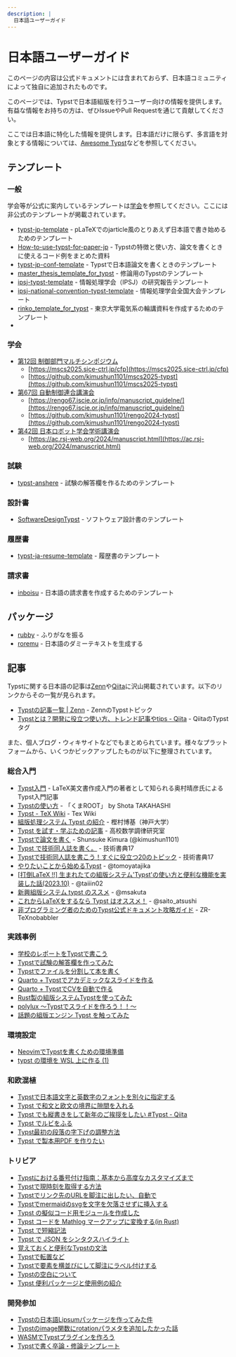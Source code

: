 ```yaml
---
description: |
  日本語ユーザーガイド
---
```


# 日本語ユーザーガイド

<div class="info-box">
  <p>このページの内容は公式ドキュメントには含まれておらず、日本語コミュニティによって独自に追加されたものです。</p>
</div>

このページでは、Typstで日本語組版を行うユーザー向けの情報を提供します。有益な情報をお持ちの方は、ぜひIssueやPull Requestを通じて貢献してください。

ここでは日本語に特化した情報を提供します。日本語だけに限らず、多言語を対象とする情報については、[Awesome Typst](https://github.com/qjcg/awesome-typst)などを参照してください。

## テンプレート

### 一般

学会等が公式に案内しているテンプレートは[学会](#学会)を参照してください。ここには非公式のテンプレートが掲載されています。

- [typst-jp-template](https://github.com/satshi/typst-jp-template) - pLaTeXでのjarticle風のとりあえず日本語で書き始めるためのテンプレート
- [How-to-use-typst-for-paper-jp](https://github.com/kimushun1101/How-to-use-typst-for-paper-jp) - Typstの特徴と使い方、論文を書くときに使えるコード例をまとめた資料
- [typst-jp-conf-template](https://github.com/kimushun1101/typst-jp-conf-template) - Typstで日本語論文を書くときのテンプレート
- [master_thesis_template_for_typst](https://github.com/ut-khanlab/master_thesis_template_for_typst) - 修論用のTypstのテンプレート
- [ipsj-typst-template](https://github.com/mkpoli/ipsj-typst-template) - 情報処理学会（IPSJ）の研究報告テンプレート
- [ipsj-national-convention-typst-template](https://github.com/kajiLabTeam/ipsj-national-convention-typst-template) - 情報処理学会全国大会テンプレート
- [rinko_template_for_typst](https://github.com/hamataku/rinko_template_for_typst) - 東京大学電気系の輪講資料を作成するためのテンプレート
-

### 学会

- [第12回 制御部門マルチシンポジウム](https://mscs2025.sice-ctrl.jp/)
  - [https://mscs2025.sice-ctrl.jp/cfp](https://mscs2025.sice-ctrl.jp/cfp)
  - [https://github.com/kimushun1101/mscs2025-typst](https://github.com/kimushun1101/mscs2025-typst)
- [第67回 自動制御連合講演会](https://rengo67.iscie.or.jp/)
  - [https://rengo67.iscie.or.jp/info/manuscript_guidelne/](https://rengo67.iscie.or.jp/info/manuscript_guidelne/)
  - [https://github.com/kimushun1101/rengo2024-typst](https://github.com/kimushun1101/rengo2024-typst)
- [第42回 日本ロボット学会学術講演会](https://ac.rsj-web.org/2024/)
  - [https://ac.rsj-web.org/2024/manuscript.html](https://ac.rsj-web.org/2024/manuscript.html)

### 試験

- [typst-anshere](https://github.com/1STEP621/typst-anshere) - 試験の解答欄を作るためのテンプレート

### 設計書

- [SoftwareDesignTypst](https://github.com/ctenopoma/SoftwareDesignTypst) - ソフトウェア設計書のテンプレート

### 履歴書

- [typst-ja-resume-template](https://github.com/Nikudanngo/typst-ja-resume-template) - 履歴書のテンプレート

### 請求書

- [inboisu](https://github.com/mkpoli/typst-inboisu) - 日本語の請求書を作成するためのテンプレート

## パッケージ

- [rubby](https://typst.app/universe/package/rubby) - ふりがなを振る
- [roremu](https://typst.app/universe/package/roremu) - 日本語のダミーテキストを生成する

## 記事

Typstに関する日本語の記事は[Zenn](https://zenn.dev/)や[Qiita](https://qiita.com/)に沢山掲載されています。以下のリンクからその一覧が見られます。

- [Typstの記事一覧 | Zenn](https://zenn.dev/topics/typst) - ZennのTypstトピック
- [Typstとは？開発に役立つ使い方、トレンド記事やtips - Qiita](https://qiita.com/tags/typst) - QiitaのTypstタグ

また、個人ブログ・ウィキサイトなどでもまとめられています。様々なプラットフォームから、いくつかピックアップしたものが以下に整理されています。

### 総合入門

- [Typst入門](https://okumuralab.org/~okumura/misc/241111.html) - LaTeX美文書作成入門の著者として知られる奥村晴彦氏によるTypst入門記事
- [Typstの使い方](https://kumaroot.readthedocs.io/ja/latest/typst/typst-usage.html) - 「くまROOT」 by Shota TAKAHASHI
- [Typst - TeX Wiki](https://texwiki.texjp.org/?Typst) - Tex Wiki
- [組版処理システム Typst の紹介](https://itpass.scitec.kobe-u.ac.jp/~itpass/seminar/lecture/fy2024/241002/pub/itpass_seminar_20241002_typst.pdf) - 樫村博基（神戸大学）
- [Typst を試す・学ぶための記事](https://www.metaphysica.info/2024/typst-guidance/) - 高校数学調律研究室
- [Typstで論文を書く](https://kimushun1101.github.io/How-to-use-typst-for-paper-jp/How-to-use-typst-for-paper-jp.pdf) - Shunsuke Kimura (@kimushun1101)
- [Typst で技術同人誌を書く。](https://techbookfest.org/product/mSFLXEDy9TX7ymSmib198P?productVariantID=sPgvPBmuabt08PfCeC6E2B) - 技術書典17
- [Typstで技術同人誌を書こう！すぐに役立つ20のトピック](https://techbookfest.org/product/3zT3xbGrxx4bdwSNGsD83e?productVariantID=VsMLWXRzNEC2YjyfPkeYh) - 技術書典17
- [やりたいことから始めるTypst](https://qiita.com/tomoyatajika/items/649884befe95c5f1dcea) - @tomoyatajika
- [\[打倒LaTeX !!\] 生まれたての組版システム'Typst'の使い方と便利な機能を実装した話(2023.10)](https://zenn.dev/taiiin02/articles/typst_articles_main) - @taiiin02
- [新興組版システム typst のススメ](https://zenn.dev/msakuta/articles/2f1cd11d6099d6) - @msakuta
- [これからLaTeXをするなら Typst はオススメ！](https://zenn.dev/saito_atsushi/articles/2b56f58c4fe3ca) - @saito_atsushi
- [非プログラミング者のためのTypst公式ドキュメント攻略ガイド](https://zrbabbler.hatenablog.com/entry/2024/05/02/125454) - ZR-TeXnobabbler

### 実践事例

- [学校のレポートをTypstで書こう](https://zenn.dev/1step621/articles/b427a8ee518e26)
- [Typstで試験の解答欄を作ってみた](https://zenn.dev/1step621/articles/df285be712d9d5)
- [Typstでファイルを分割して本を書く](https://zenn.dev/kawaxumax/articles/bf629f56cc2928) 
- [Quarto + Typstでアカデミックなスライドを作る](https://zenn.dev/nicetak/articles/quarto-typst-slides)
- [Quarto + TypstでCVを自動で作る](https://zenn.dev/nicetak/articles/quarto-typst-cv)
- [Rust製の組版システムTypstを使ってみた](https://zenn.dev/xbit/articles/bdb59d0081b2d3)
- [polylux ～Typstでスライドを作ろう！！～](https://zenn.dev/k_84mo10/articles/how2use-polylux1)
- [話題の組版エンジン Typst を触ってみた](https://zenn.dev/monaqa/articles/2023-04-19-typst-introduction)

### 環境設定

- [NeovimでTypstを書くための環境準備](https://zenn.dev/htsulfuric/articles/typst_and_nvim)
- [typst の環境を WSL 上に作る (1)](https://zenn.dev/derwind/articles/dwd-typst-env01)

### 和欧混植

- [Typstで日本語文字と英数字のフォントを別々に指定する](https://zenn.dev/mkpoli/articles/6234c1d2a595bd)
- [Typst で和文と欧文の境界に隙間を入れる](https://zenn.dev/saito_atsushi/articles/db7e458fd3f49f)
- [Typst でも縦書きをして新年のご挨拶をしたい #Typst - Qiita](https://qiita.com/Yarakashi_Kikohshi/items/c3eeabfe918d2850abc0)
- [Typst でルビをふる](https://zenn.dev/saito_atsushi/articles/ff9490458570e1)
- [Typst最初の段落の字下げの調整方法](https://zenn.dev/mkpoli/articles/34a5ea47468979)
- [Typst で製本用PDF を作りたい](https://zenn.dev/nabetani/articles/c8deca489b4880)

### トリビア

- [Typstにおける番号付け指南：基本から高度なカスタマイズまで](https://zenn.dev/mkpoli/articles/eff001d9e691cb)
- [Typstで現時刻を取得する方法](https://zenn.dev/mkpoli/articles/b0e60a6bc07b10)
- [Typstでリンク先のURLを脚注に出したい、自動で](https://zenn.dev/darashi/articles/f370ef5a2a7444)
- [Typstでmermaidのsvgを文字を欠落させずに挿入する](https://zenn.dev/kake26s/articles/43b3ab90fde550)
- [Typst の擬似コード用モジュールを作成した](https://zenn.dev/agdf/articles/cba8c6f29d4069)
- [Typst コードを Mathlog マークアップに変換する(in Rust)](https://zenn.dev/arakur/articles/088643e7993449)
- [Typst で短縮記法](https://zenn.dev/saito_atsushi/articles/4b7379eb2972bf)
- [Typst で JSON をシンタクスハイライト](https://zenn.dev/kake26s/articles/43b3ab90fde550)
- [覚えておくと便利なTypstの文法](https://oucc.org/blog/articles/1003/)
- [Typstで転置など](https://ryokaneko.lsv.jp/2024/06/23/typst%E3%81%A7%E8%BB%A2%E7%BD%AE%E3%81%AA%E3%81%A9/)
- [Typstで要素を横並びにして脚注にラベル付けする](https://idukn.com/tech/typst-labels/)
- [Typstの空白について](https://event.phys.s.u-tokyo.ac.jp/physlab2024/advent-calendar/13/)
- [Typst 便利パッケージと使用例の紹介](https://event.phys.s.u-tokyo.ac.jp/physlab2024/advent-calendar/8/)

### 開発参加

- [Typstの日本語Lipsumパッケージを作ってみた件](https://zenn.dev/mkpoli/articles/7e54c1c780ff43)
- [Typstのimage関数にrotationパラメタを追加したかった話](https://zenn.dev/htsulfuric/articles/1e7ee5b0ccc223)
- [WASMでTypstプラグインを作ろう](https://zenn.dev/nazo6/articles/wasm-typst-plugin)
- [Typstで書く卒論・修論テンプレート](https://zenn.dev/chantakan/articles/ed80950004d145)
